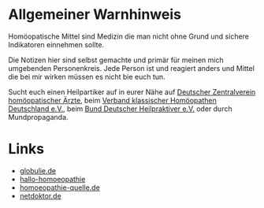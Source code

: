 # Allgemeiner Warnhinweis

Homöopatische Mittel sind Medizin die man nicht ohne Grund und sichere Indikatoren einnehmen sollte.

Die Notizen hier sind selbst gemachte und primär für meinen mich umgebenden Personenkreis.
Jede Person ist und reagiert anders und Mittel die bei mir wirken müssen es nicht bie euch tun.

Sucht euch einen Heilpartiker auf in eurer Nähe auf [Deutscher Zentralverein homöopatischer Ärzte](https://www.dzvhae.de/), beim [Verband klassischer Homöopathen Deutschland e.V.](https://www.vkhd.de/), beim [Bund Deutscher Heilpraktiver e.V.](https://www.bdh-online.de/) oder durch Mundpropaganda.

# Links

* [globulie.de](https://www.globuli.de)
* [hallo-homoeopathie](https://www.hallo-homoeopathie.de)
* [homoeopathie-quelle.de](https://www.homoeopathie-quelle.de)
* [netdoktor.de](https://www.netdoktor.de/homoeopathie)
